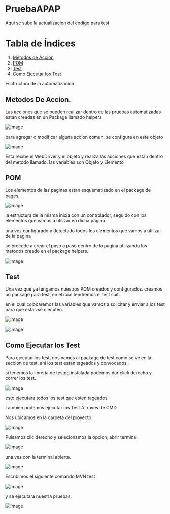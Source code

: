# PruebaAPAP
Aqui se sube la actualizacion del codigo para test

# Tabla de Índices

1. [Métodos de Acción](#métodos-de-acción)
2. [POM](#POM)
3. [Test](#TEST)
4. [Como Ejecutar los Test](#Como-Ejecutar-los-Test)

Esctructura de la automatizacion.



## Metodos De Accion.

Las acciones que se pueden realizar dentro de las pruebas automatizadas estan creadas en un Package llamado helpers

![image](https://github.com/ZeravatLegna/PruebaAPAP/assets/146205659/273a8d5c-dd0f-4df2-a30a-b90ee87431c6)

para agregar o modificar alguna accion comun, se configura en este objeto 

![image](https://github.com/ZeravatLegna/PruebaAPAP/assets/146205659/547dfc6a-cf48-4005-814a-61f366c80784)

Esta recibe el WebDriver y el objeto y realiza las acciones que estan dentro del metodo llamado. 
las variables son 
Objeto y Elemento


## POM 

Los elementos de las paginas estan esquematizado en el package de pages. 

![image](https://github.com/ZeravatLegna/PruebaAPAP/assets/146205659/2dd128d4-ff38-4ad0-a83e-5f83f57eba89)

la estructura de la misma inicia con un controlador, seguido con los elementos que vamos a utilizar en dicha pagina.

una vez configurado y detectado todos los elementos que vamos a utilizar de la pagina 

se procede a crear el paso a paso dentro de la pagina utilizando los metodos creado en el package helpers.

![image](https://github.com/ZeravatLegna/PruebaAPAP/assets/146205659/d026ae38-460b-4407-be06-71d248b0faf2)


## Test 

Una vez que ya tengamos nuestros POM creados y configurados. creamos un package para test, en el cual tendremos el test suit.

en el cual colocaremos las variables que vamos a solicitar y enviar a los test para que estas se ejecuten. 

![image](https://github.com/ZeravatLegna/PruebaAPAP/assets/146205659/8747edef-1467-46e8-97f7-756b3ad9434f)

![image](https://github.com/ZeravatLegna/PruebaAPAP/assets/146205659/96de36b8-98ff-45e3-b704-ef6b9a0bdd5b)


## Como Ejecutar los Test

Para ejecutar los test, nos vamos al package de test como se ve en la seccion de test, ahi los test estan tageados y convocados. 

si tenemos la libreria de testng instalada podemos dar click derecho y correr los test. 

![image](https://github.com/ZeravatLegna/PruebaAPAP/assets/146205659/d20d0af8-a03d-4923-9f2b-5ffe78f47adc)

esto ejecutara todos los test que esten tageados.

Tambien podemos ejecutar los Test A traves de CMD.

Nos ubicamos en la carpeta del proyecto 

![image](https://github.com/ZeravatLegna/PruebaAPAP/assets/146205659/909cea14-c6a0-4436-a0e5-fe1cb233fd93)

Pulsamos clic derecho y selecionamos la opcion, abrir terminal.


![image](https://github.com/ZeravatLegna/PruebaAPAP/assets/146205659/f8ab95a1-2794-49f0-985c-95e63cd430fb)

una vez con la terminal abierta.

![image](https://github.com/ZeravatLegna/PruebaAPAP/assets/146205659/85d31403-2c74-423a-be7d-d75536a92685)

Escribimos el siguiente comando MVN test

![image](https://github.com/ZeravatLegna/PruebaAPAP/assets/146205659/cf9bb864-36f8-4b7d-910d-079a64fa2094)


y se ejecutara nuestra pruebas. 

![image](https://github.com/ZeravatLegna/PruebaAPAP/assets/146205659/69869ab7-0a36-4303-87f2-5cbe40e62eec)
















